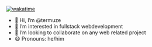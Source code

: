 [![wakatime](https://wakatime.com/badge/user/ac6acd60-40cd-4b4f-b220-6fbf84ba6209.svg)](https://wakatime.com/@ac6acd60-40cd-4b4f-b220-6fbf84ba6209)

- 👋 Hi, I’m @termuze
- 👀 I’m interested in fullstack webdevelopment
- 💞️ I’m looking to collaborate on any web related project
- 😄 Pronouns: he/him
